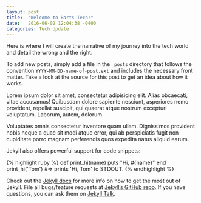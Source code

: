 ```yaml
---
layout: post
title:  "Welcome to Barts Tech!"
date:   2016-06-02 12:04:38 -0400
categories: Tech Update
---
```

Here is where I will create the narrative of my journey into the tech world and detail the wrong and the right. 

To add new posts, simply add a file in the `_posts` directory that follows the convention `YYYY-MM-DD-name-of-post.ext` and includes the necessary front matter. Take a look at the source for this post to get an idea about how it works.

Lorem ipsum dolor sit amet, consectetur adipisicing elit. Alias obcaecati, vitae accusamus! Quibusdam dolore sapiente nesciunt, asperiores nemo provident, repellat suscipit, qui quaerat atque nostrum excepturi voluptatum. Laborum, autem, dolorum.

Voluptates omnis consectetur inventore quam ullam. Dignissimos provident nobis neque a quae sit modi atque error, qui ab perspiciatis fugit non cupiditate porro magnam perferendis quos expedita natus aliquid earum.

Jekyll also offers powerful support for code snippets:

{% highlight ruby %}
def print_hi(name)
  puts "Hi, #{name}"
end
print_hi('Tom')
#=> prints 'Hi, Tom' to STDOUT.
{% endhighlight %}

Check out the [Jekyll docs][jekyll-docs] for more info on how to get the most out of Jekyll. File all bugs/feature requests at [Jekyll’s GitHub repo][jekyll-gh]. If you have questions, you can ask them on [Jekyll Talk][jekyll-talk].

[jekyll-docs]: http://jekyllrb.com/docs/home
[jekyll-gh]:   https://github.com/jekyll/jekyll
[jekyll-talk]: https://talk.jekyllrb.com/
